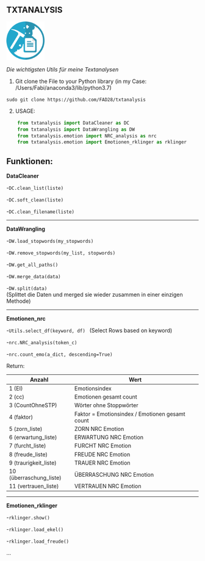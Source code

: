 ## TXTANALYSIS

<img src="images/txtanalysis_github-logo.png" width="100" height="100">

_Die wichtigsten Utils für meine Textanalysen_

1. Git clone the File to your Python library (in my Case: /Users/Fabi/anaconda3/lib/python3.7)
```shell
sudo git clone https://github.com/FAD28/txtanalysis 
```

2. USAGE:
```python
	from txtanalysis import DataCleaner as DC
	from txtanalysis import DataWrangling as DW
	from txtanalysis.emotion import NRC_analysis as nrc
	from txtanalysis.emotion import Emotionen_rklinger as rklinger
```

Funktionen:
---
**DataCleaner**

-`DC.clean_list(liste)`

-`DC.soft_clean(liste)`

-`DC.clean_filename(liste)`

___________________
**DataWrangling**

-`DW.load_stopwords(my_stopwords)`

-`DW.remove_stopwords(my_list, stopwords)`

-`DW.get_all_paths()`

-`DW.merge_data(data)`

-`DW.split(data)`	
(Splittet die Daten und merged sie wieder zusammen in einer einzigen Methode)

___________________

**Emotionen_nrc**

-`Utils.select_df(keyword, df) `
 (Select Rows based on keyword)

-`nrc.NRC_analysis(token_c)`

-`nrc.count_emo(a_dict, descending=True) `

Return:

|Anzahl |Wert|
|--- |--- |
|1 (EI) | Emotionsindex|
|2 (cc) | Emotionen gesamt count|
|3 (CountOhneSTP) | Wörter ohne Stoppwörter|
|4 (faktor) | Faktor = Emotionsindex / Emotionen gesamt count| 
|5 (zorn_liste) | ZORN    NRC Emotion|
|6 (erwartung_liste) | ERWARTUNG    NRC Emotion|
|7 (furcht_liste) | FURCHT    NRC Emotion|
|8 (freude_liste) | FREUDE    NRC Emotion|
|9 (traurigkeit_liste) | TRAUER   NRC Emotion|
|10 (überraschung_liste) | ÜBERRASCHUNG    NRC Emotion|
|11 (vertrauen_liste) | VERTRAUEN   NRC Emotion|

___________________
**Emotionen_rklinger**

-`rklinger.show()`

-`rklinger.load_ekel()`

-`rklinger.load_freude()`

...
